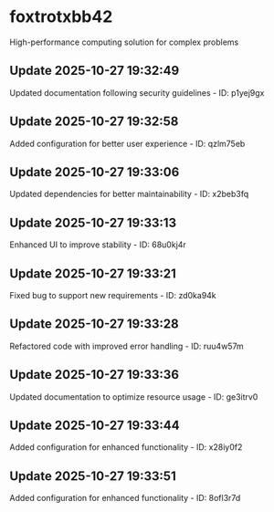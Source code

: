 # foxtrotxbb42
High-performance computing solution for complex problems

## Update 2025-10-27 19:32:49
Updated documentation following security guidelines - ID: p1yej9gx


## Update 2025-10-27 19:32:58
Added configuration for better user experience - ID: qzlm75eb


## Update 2025-10-27 19:33:06
Updated dependencies for better maintainability - ID: x2beb3fq


## Update 2025-10-27 19:33:13
Enhanced UI to improve stability - ID: 68u0kj4r


## Update 2025-10-27 19:33:21
Fixed bug to support new requirements - ID: zd0ka94k


## Update 2025-10-27 19:33:28
Refactored code with improved error handling - ID: ruu4w57m


## Update 2025-10-27 19:33:36
Updated documentation to optimize resource usage - ID: ge3itrv0


## Update 2025-10-27 19:33:44
Added configuration for enhanced functionality - ID: x28iy0f2


## Update 2025-10-27 19:33:51
Added configuration for enhanced functionality - ID: 8ofl3r7d

